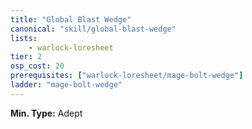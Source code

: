 ```yaml
---
title: "Global Blast Wedge"
canonical: "skill/global-blast-wedge"
lists:
    - warlock-loresheet
tier: 2
osp_cost: 20
prerequisites: ["warlock-loresheet/mage-bolt-wedge"]
ladder: "mage-bolt-wedge"
---
```

**Min. Type:** Adept